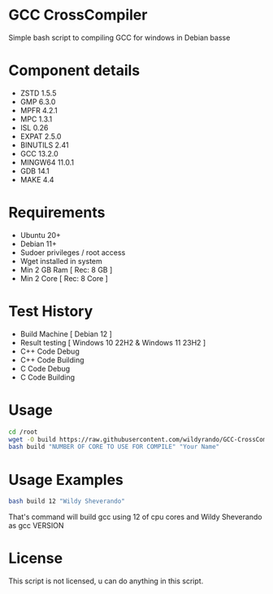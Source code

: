 # GCC CrossCompiler
Simple bash script to compiling GCC for windows in Debian basse

# Component details
- ZSTD 1.5.5
- GMP 6.3.0
- MPFR 4.2.1
- MPC 1.3.1
- ISL 0.26
- EXPAT 2.5.0
- BINUTILS 2.41
- GCC 13.2.0
- MINGW64 11.0.1
- GDB 14.1
- MAKE 4.4

# Requirements
- Ubuntu 20+
- Debian 11+
- Sudoer privileges / root access
- Wget installed in system
- Min 2 GB Ram [ Rec: 8 GB ]
- Min 2 Core [ Rec: 8 Core ]

# Test History
- Build Machine [ Debian 12 ]
- Result testing [ Windows 10 22H2 & Windows 11 23H2 ]
- C++ Code Debug
- C++ Code Building
- C Code Debug
- C Code Building

# Usage
```bash
cd /root
wget -O build https://raw.githubusercontent.com/wildyrando/GCC-CrossCompiler/main/build.sh
bash build "NUMBER OF CORE TO USE FOR COMPILE" "Your Name"
```

# Usage Examples
```bash
bash build 12 "Wildy Sheverando"
```
That's command will build gcc using 12 of cpu cores and Wildy Sheverando as gcc VERSION

# License
This script is not licensed, u can do anything in this script.

